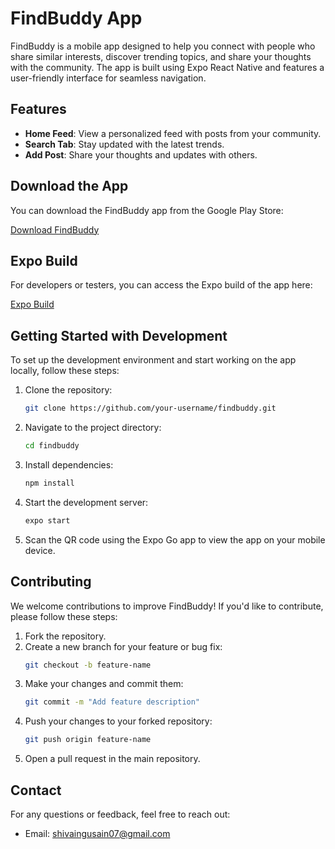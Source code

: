 
        
# FindBuddy App

FindBuddy is a mobile app designed to help you connect with people who share similar interests, discover trending topics, and share your thoughts with the community. The app is built using Expo React Native and features a user-friendly interface for seamless navigation.

## Features

- **Home Feed**: View a personalized feed with posts from your community.
- **Search Tab**: Stay updated with the latest trends.
- **Add Post**: Share your thoughts and updates with others.

## Download the App

You can download the FindBuddy app from the Google Play Store:

[Download FindBuddy](https://play.google.com/apps/test/RQIFMYqvAlc/ahAO29uNSifChEaGr_i97UyZdovPY-IntMNG3ZFU8TFUYNw13reAXT8Fl9qb6kvSbVT7-k6jOzT5FA7UjON4iDsU8L)

## Expo Build

For developers or testers, you can access the Expo build of the app here:

[Expo Build](https://expo.dev/accounts/shivain07/projects/findbuddy/builds/2711dcdf-468f-410f-b76e-9954b2cc570d)

## Getting Started with Development

To set up the development environment and start working on the app locally, follow these steps:

1. Clone the repository:
   ```bash
   git clone https://github.com/your-username/findbuddy.git
   ```

2. Navigate to the project directory:
   ```bash
   cd findbuddy
   ```

3. Install dependencies:
   ```bash
   npm install
   ```

4. Start the development server:
   ```bash
   expo start
   ```

5. Scan the QR code using the Expo Go app to view the app on your mobile device.

## Contributing

We welcome contributions to improve FindBuddy! If you'd like to contribute, please follow these steps:

1. Fork the repository.
2. Create a new branch for your feature or bug fix:
   ```bash
   git checkout -b feature-name
   ```
3. Make your changes and commit them:
   ```bash
   git commit -m "Add feature description"
   ```
4. Push your changes to your forked repository:
   ```bash
   git push origin feature-name
   ```
5. Open a pull request in the main repository.

## Contact

For any questions or feedback, feel free to reach out:

- Email: shivaingusain07@gmail.com


		
     
